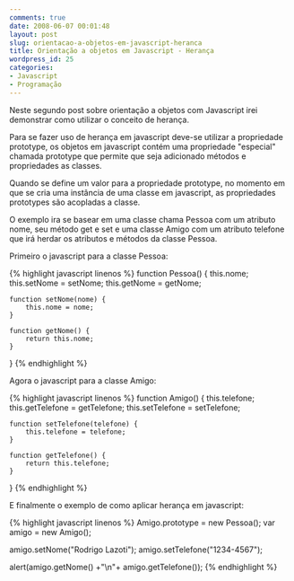```yaml
---
comments: true
date: 2008-06-07 00:01:48
layout: post
slug: orientacao-a-objetos-em-javascript-heranca
title: Orientação a objetos em Javascript - Herança
wordpress_id: 25
categories:
- Javascript
- Programação
---
```


Neste segundo post sobre orientação a objetos com Javascript irei demonstrar como utilizar o conceito de herança.

Para se fazer uso de herança em javascript deve-se utilizar a propriedade prototype, os objetos em javascript contém uma propriedade "especial" chamada prototype que permite que seja adicionado métodos e propriedades as classes.

Quando se define um valor para a propriedade prototype, no momento em que se cria uma instância de uma classe em javascript, as propriedades prototypes são acopladas a classe.

O exemplo ira se basear em uma classe chama Pessoa com um atributo nome, seu método get e set e uma classe Amigo com um atributo telefone que irá herdar os atributos e métodos da classe Pessoa.

Primeiro o javascript para a classe Pessoa:

{% highlight javascript linenos %}
function Pessoa() {
	this.nome;
	this.setNome = setNome;
	this.getNome = getNome;

	function setNome(nome) {
		this.nome = nome;
	}

	function getNome() {
		return this.nome;
	}
}
{% endhighlight %}

Agora o javascript para a classe Amigo:

{% highlight javascript linenos %}
function Amigo() {
	this.telefone;
	this.getTelefone = getTelefone;
	this.setTelefone = setTelefone;

	function setTelefone(telefone) {
		this.telefone = telefone;
	}

	function getTelefone() {
		return this.telefone;
	}
}
{% endhighlight %}

E finalmente o exemplo de como aplicar herança em javascript:

{% highlight javascript linenos %}
Amigo.prototype = new Pessoa();
var amigo = new Amigo();

amigo.setNome("Rodrigo Lazoti");
amigo.setTelefone("1234-4567");

alert(amigo.getNome() +"\n"+ amigo.getTelefone());
{% endhighlight %}